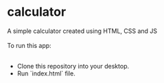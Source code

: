 # calculator
A simple calculator created using HTML, CSS and JS<br><br>
To run this app:<br><br>
<ul>
  <li>Clone this repository into your desktop.</li>
  <li>Run `index.html` file.</li>
  </ul>
